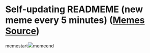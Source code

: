 # Self-updating READMEME (new meme every 5 minutes) ([Memes Source](https://bramses.notion.site/a49c1e962b7646879176ac3b327b6533?v=4d1eda54b170483cb03a40f257231764))

memestart![](https://www.notion.so/image/https%3A%2F%2Fs3-us-west-2.amazonaws.com%2Fsecure.notion-static.com%2F53b3b979-ed56-49d0-acc2-6f02d95cdb02%2F22930832-E7E1-4D76-A392-693240BEE79F.jpeg?table=block&id=d6228e47-0550-4d76-9590-e9cc461adb84&cache=v2)memeend
